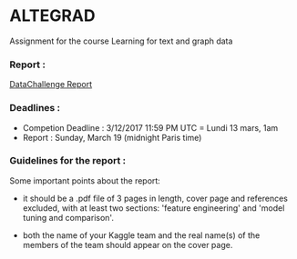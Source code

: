 # ALTEGRAD
Assignment for the course Learning for text and graph data 


### Report : 
[DataChallenge Report](https://www.overleaf.com/8326163vhybzkjqgnbk#/29494178/)

### Deadlines : 
* Competion Deadline : 3/12/2017 11:59 PM UTC  = Lundi 13 mars, 1am 
* Report : Sunday, March 19 (midnight Paris time) 

### Guidelines for the report : 
Some important points about the report:
- it should be a .pdf file of 3 pages in length, cover page and references excluded, with at least two sections: 'feature engineering' and 'model tuning and comparison'. 

- both the name of your Kaggle team and the real name(s) of the members of the team should appear on the cover page.
